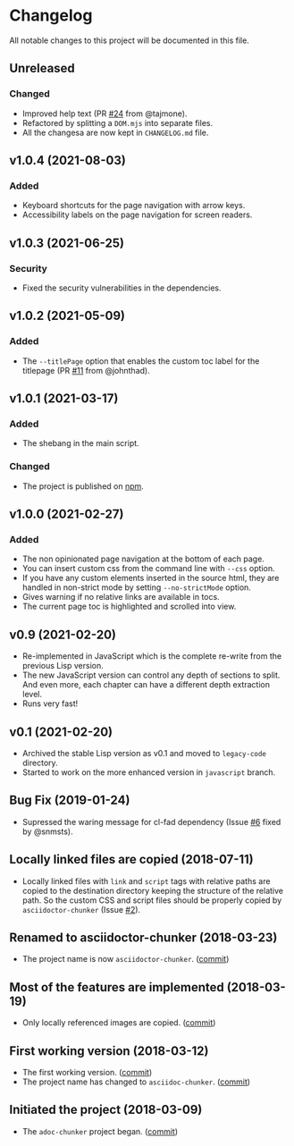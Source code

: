 # Changelog

All notable changes to this project will be documented in this file.


## Unreleased
### Changed
- Improved help text (PR [#24](https://github.com/wshito/asciidoctor-chunker/pull/24) from @tajmone).
- Refactored by splitting a `DOM.mjs` into separate files.
- All the changesa are now kept in `CHANGELOG.md` file.

## v1.0.4 (2021-08-03)
### Added
- Keyboard shortcuts for the page navigation with arrow keys.
- Accessibility labels on the page navigation for screen readers.

## v1.0.3 (2021-06-25)
### Security
- Fixed the security vulnerabilities in the dependencies.

## v1.0.2 (2021-05-09)
### Added
- The `--titlePage` option that enables the custom toc label for the titlepage (PR [#11](https://github.com/wshito/asciidoctor-chunker/pull/11) from @johnthad).

## v1.0.1 (2021-03-17)
### Added
- The shebang in the main script.

### Changed
- The project is published on [npm](https://www.npmjs.com/package/asciidoctor-chunker).

## v1.0.0 (2021-02-27)
### Added
- The non opinionated page navigation at the bottom of each page.
- You can insert custom css from the command line with `--css` option.
- If you have any custom elements inserted in the source html, they are handled in non-strict mode by setting `--no-strictMode` option.
- Gives warning if no relative links are available in tocs.
- The current page toc is highlighted and scrolled into view.

## v0.9 (2021-02-20)
- Re-implemented in JavaScript which is the complete re-write from the previous Lisp version.
- The new JavaScript version can control any depth of sections to split.  And even more, each chapter can have a different depth extraction level.
- Runs very fast!

## v0.1 (2021-02-20)
- Archived the stable Lisp version as v0.1 and moved to `legacy-code` directory.
- Started to work on the more enhanced version in `javascript` branch.

## Bug Fix (2019-01-24)
- Supressed the waring message for cl-fad dependency (Issue [#6](https://github.com/wshito/asciidoctor-chunker/issues/6) fixed by @snmsts).

## Locally linked files are copied (2018-07-11)
- Locally linked files with `link` and `script` tags with relative paths are copied to the destination directory keeping the structure of the relative path.  So the custom CSS and script files should be properly copied by `asciidoctor-chunker` (Issue [#2](https://github.com/wshito/asciidoctor-chunker/issues/2)).

## Renamed to asciidoctor-chunker (2018-03-23)
- The project name is now `asciidoctor-chunker`. ([commit](https://github.com/wshito/asciidoctor-chunker/commit/da9d6dd41eeb5301cba899de2e6de4835a17f775))

## Most of the features are implemented (2018-03-19)
- Only locally referenced images are copied.
  ([commit](https://github.com/wshito/asciidoctor-chunker/commit/75e76ede2a0ea4e52d5999e030db9c3a4dc94b18))

## First working version (2018-03-12)
- The first working version. ([commit](https://github.com/wshito/asciidoctor-chunker/commit/0d43d5b026a8ae193e311c7c09017b22acd182d3))
- The project name has changed to `asciidoc-chunker`. ([commit](https://github.com/wshito/asciidoctor-chunker/commit/8a0994a92d66ebe2f74aed0790ccfeb5b3dc8840))

## Initiated the project (2018-03-09)
- The `adoc-chunker` project began. ([commit](https://github.com/wshito/asciidoctor-chunker/commit/c3dba6db4a6e8584b16a4c5b27e0fa158c26c581))

